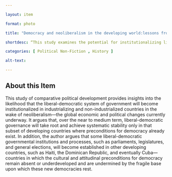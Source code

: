 ```yaml
--- 

layout: item 

format: photo 

title: "Democracy and neoliberalism in the developing world:lessons from the Anglophone Caribbean."

shortdesc: “This study examines the potential for institutionalizing liberal democracy in developing countries amidst the challenges posed by neoliberalism, highlighting the necessary preconditions for democratic stability."

categories: [ Political Non-Fiction , History ]

alt-text:  

--- 
```


## About this Item 

 This study of comparative political development provides insights into the likelihood that the liberal-democratic system of government will become institutionalized in industrializing and non-industrialized countries in the wake of neoliberalism—the global economic and political changes currently underway. It argues that, over the near to medium term, liberal-democratic governance will take root and achieve systematic stability only in that subset of developing countries where preconditions for democracy already exist. In addition, the author argues that some liberal-democratic governmental institutions and processes, such as parliaments, legislatures, and general elections, will become established in other developing countries, such as Haiti, the Dominican Republic, and eventually Cuba—countries in which the cultural and attitudinal preconditions for democracy remain absent or underdeveloped and are undermined by the fragile base upon which these new democracies rest.
